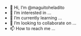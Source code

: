 - 👋 Hi, I’m @maguitoheladito
- 👀 I’m interested in ...
- 🌱 I’m currently learning ...
- 💞️ I’m looking to collaborate on ...
- 📫 How to reach me ...

<!---
maguitoheladito/maguitoheladito is a ✨ special ✨ repository because its `README.md` (this file) appears on your GitHub profile.
You can click the Preview link to take a look at your changes.
--->
